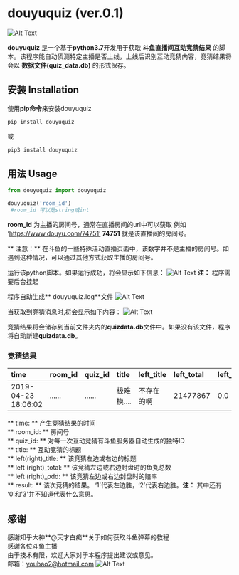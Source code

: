 # douyuquiz (ver.0.1)

![Alt Text](https://ws1.sinaimg.cn/large/006tNc79gy1g2d3hlo6okj30v20kydzx.jpg)  

**douyuquiz** 是一个基于**python3.7**开发用于获取 **斗鱼直播间互动竞猜结果** 的脚本。该程序能自动侦测特定主播是否上线，上线后识别互动竞猜内容，竞猜结果将会以 **数据文件(quiz_data.db)** 的形式保存。

## 安装 Installation

使用**pip命令**来安装douyuquiz

```bash
pip install douyuquiz
```
或
```bash
pip3 install douyuquiz
```

## 用法 Usage

```python
from douyuquiz import douyuquiz

douyuquiz('room_id')
 #room_id 可以是string或int
```
**room_id** 为主播的房间号，通常在直播房间的url中可以获取  例如 ‘https://www.douyu.com/74751’ **74751** 就是该直播间的房间号。  

** 注意：** 在斗鱼的一些特殊活动直播页面中，该数字并不是主播的房间号。如遇到这种情况，可以通过其他方式获取主播的房间号。

运行该python脚本。如果运行成功，将会显示如下信息：
![Alt Text](https://ws3.sinaimg.cn/large/006tNc79gy1g2d1ocxca7g30qa0d4jtf.gif)
**注：** 程序需要后台挂起  

程序自动生成** douyuquiz.log**文件
![Alt Text](https://ws3.sinaimg.cn/large/006tNc79gy1g2d04chcz2j31tc08agov.jpg)

当获取到竞猜消息时,将会显示如下内容：
![Alt Text](https://ws2.sinaimg.cn/large/006tNc79gy1g2d1ec48ixg30r20fn40v.gif)

竞猜结果将会储存到当前文件夹内的**quizdata.db**文件中。如果没有该文件，程序将自动新建**quizdata.db**。

### 竞猜结果

|time|room_id|quiz_id|title|left_title|left_total|left_odd|right_title|right_total|right_odd|result|
|:-|:-|:-|:-|:-|:-|:-|:-|:-|:-|:-|
|2019-04-23 18:06:02|......|......|极难模....|不存在的啊|21477867|0.0|可以|1762690|9.9|1

** time: ** 产生竞猜结果的时间  
** room_id: ** 房间号  
** quiz_id: ** 对每一次互动竞猜有斗鱼服务器自动生成的独特ID  
** title: ** 互动竞猜的标题  
** left(right)_title: ** 该竞猜左边或右边的标题  
** left (right)_total: ** 该竞猜左边或右边封盘时的鱼丸总数  
** left (right)_odd: ** 该竞猜左边或右边封盘时的赔率  
** result: ** 该次竞猜的结果。 ‘1’代表左边胜，‘2’代表右边胜。**注：** 其中还有 ‘0’和'3'并不知道代表什么意思。

## 感谢

感谢知乎大神**@天才白痴**关于如何获取斗鱼弹幕的教程  
感谢各位斗鱼主播  
由于技术有限，欢迎大家对于本程序提出建议或意见。  
邮箱：youbao2@hotmail.com
![Alt Text](https://ws2.sinaimg.cn/large/006tNc79gy1g2d2wykjwzg30h609mkjm.gif)
